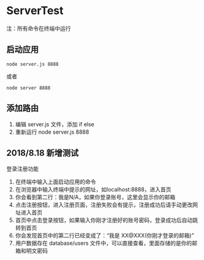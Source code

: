 # ServerTest

注：所有命令在终端中运行

## 启动应用
`node server.js 8888`

或者

`node server 8888`

## 添加路由
1. 编辑 server.js 文件，添加 if else
2. 重新运行 node server.js 8888

## 2018/8.18 新增测试

登录注册功能
1. 在终端中输入上面启动应用的命令
0. 在浏览器中输入终端中提示的网址，如localhost:8888，进入首页
0. 你会看到第二行：我是N/A，如果你登录账号，这里会显示你的邮箱
0. 点击注册按钮，进入注册页面，注册失败会有提示，注册成功后请手动更改网址进入首页
0. 首页中点击登录按钮，如果输入你刚才注册好的账号密码，登录成功后自动跳转到首页
0. 你会发现首页中的第二行已经变成了：“我是 XX@XXX(你刚才登录的邮箱)”
0. 用户数据存在 database/users 文件中，可以直接查看，里面存储的是你的邮箱和明文密码



